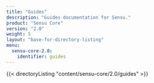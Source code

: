 ```yaml
---
title: "Guides"
description: "Guides documentation for Sensu."
product: "Sensu Core"
version: "2.0"
weight: 5
layout: "base-for-directory-listing"
menu:
  sensu-core-2.0:
    identifier: guides
---
```


{{< directoryListing "content/sensu-core/2.0/guides" >}}
